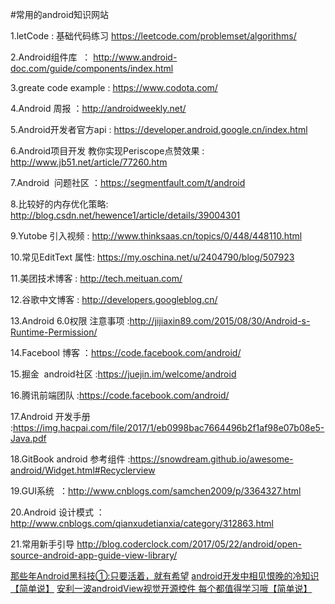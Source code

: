 
#常用的android知识网站


1.letCode : 基础代码练习   https://leetcode.com/problemset/algorithms/


2.Android组件库  ： http://www.android-doc.com/guide/components/index.html


3.greate code example : https://www.codota.com/


4.Android 周报 ：http://androidweekly.net/

5.Android开发者官方api : https://developer.android.google.cn/index.html

6.Android项目开发 教你实现Periscope点赞效果 : http://www.jb51.net/article/77260.htm

7.Android  问题社区 ：https://segmentfault.com/t/android

8.比较好的内存优化策略:   http://blog.csdn.net/hewence1/article/details/39004301

9.Yutobe 引入视频 :  http://www.thinksaas.cn/topics/0/448/448110.html


10.常见EditText 属性:  https://my.oschina.net/u/2404790/blog/507923


11.美团技术博客 :	http://tech.meituan.com/


12.谷歌中文博客 : http://developers.googleblog.cn/



13.Android 6.0权限 注意事项  :http://jijiaxin89.com/2015/08/30/Android-s-Runtime-Permission/


14.Facebool 博客 ：https://code.facebook.com/android/


15.掘金  android社区  :https://juejin.im/welcome/android


16.腾讯前端团队 :https://code.facebook.com/android/

17.Android 开发手册 :https://img.hacpai.com/file/2017/1/eb0998bac7664496b2f1af98e07b08e5-Java.pdf


18.GitBook  android 参考组件 :https://snowdream.github.io/awesome-android/Widget.html#Recyclerview


19.GUI系统  ：http://www.cnblogs.com/samchen2009/p/3364327.html


20.Android 设计模式 ：http://www.cnblogs.com/qianxudetianxia/category/312863.html


21.常用新手引导  http://blog.coderclock.com/2017/05/22/android/open-source-android-app-guide-view-library/

<a href="http://www.jianshu.com/p/cb2deed0f2d8">那些年Android黑科技①:只要活着，就有希望</a>
<a href="http://www.jianshu.com/p/6450b0da5876">android开发中相见恨晚的冷知识【简单说】</a>
<a href="http://www.jianshu.com/p/30909296ac01">安利一波androidView视觉开源控件 每个都值得学习哦【简单说】</a>

